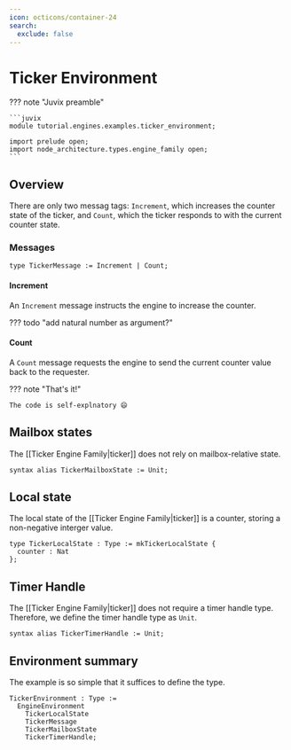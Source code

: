 ```yaml
---
icon: octicons/container-24
search:
  exclude: false
---
```


# Ticker Environment

??? note "Juvix preamble" 

    ```juvix
    module tutorial.engines.examples.ticker_environment;

    import prelude open;
    import node_architecture.types.engine_family open;
    ```

## Overview

There are only two messag tags:
`Increment`, which increases the counter state of the ticker,
and `Count`, which the ticker responds to with the current counter state.

### Messages


```juvix
type TickerMessage := Increment | Count;
```

#### Increment 

An `Increment` message instructs the engine to increase the counter.

??? todo "add natural number as argument?"

#### Count

A `Count` message requests the engine to send
the current counter value back to the requester.

??? note "That's it!"

    The code is self-explnatory 😄 

## Mailbox states

The [[Ticker Engine Family|ticker]] does not rely on mailbox-relative state.

```juvix
syntax alias TickerMailboxState := Unit;
```

## Local state

The local state of the [[Ticker Engine Family|ticker]] is a counter,
storing a non-negative interger value.

```juvix
type TickerLocalState : Type := mkTickerLocalState {
  counter : Nat
};
```

## Timer Handle

The [[Ticker Engine Family|ticker]] does not require a timer handle type.
Therefore, we define the timer handle type as `Unit`.

```juvix
syntax alias TickerTimerHandle := Unit;
```

## Environment summary

The example is so simple that it suffices to define the type.

```juvix
TickerEnvironment : Type := 
  EngineEnvironment 
    TickerLocalState
    TickerMessage
    TickerMailboxState
    TickerTimerHandle;
```
